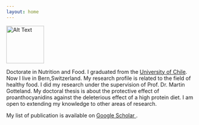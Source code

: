 ```yaml
---
layout: home 
---
```

<img src="https://github.com/user-attachments/assets/77898e38-6441-4392-a132-5efe34cf8c0f" alt="Alt Text" width="100">

Doctorate in Nutrition and Food. I graduated from the [University of Chile](https://medicina.uchile.cl/school-of-medicine/undergraduate-school/nutrition-and-dietetics). Now I live in Bern,Switzerland.
My research profile is related to the field of healthy food. I did my research under the supervision of Prof. Dr. Martin Gotteland.
My doctoral thesis is about the protective effect of proanthocyanidins against the deleterious effect of a high protein diet.
I am open to extending my knowledge to other areas of research.

My list of publication is available on [Google Scholar ](https://scholar.google.com/citations?user=wsH4ME4AAAAJ&hl=es).
